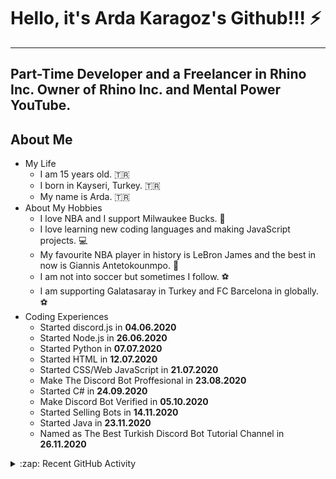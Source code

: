 # Hello, it's Arda Karagoz's Github!!! :zap:

<hr>

## Part-Time Developer and a Freelancer in Rhino Inc. Owner of Rhino Inc. and Mental Power YouTube.
## About Me
* My Life
  * I am 15 years old. 🇹🇷
  * I born in Kayseri, Turkey. 🇹🇷
  * My name is Arda. 🇹🇷
* About My Hobbies
  * I love NBA and I support Milwaukee Bucks. 🏀
  * I love learning new coding languages and making JavaScript projects. 💻
  * My favourite NBA player in history is LeBron James and the best in now is Giannis Antetokounmpo. 🏀
  * I am not into soccer but sometimes I follow. ⚽
  * I am supporting Galatasaray in Turkey and FC Barcelona in globally. ⚽
* Coding Experiences
  * Started discord.js in **04.06.2020**
  * Started Node.js in **26.06.2020**
  * Started Python in **07.07.2020**
  * Started HTML in **12.07.2020**
  * Started CSS/Web JavaScript in **21.07.2020**
  * Make The Discord Bot Proffesional in **23.08.2020**
  * Started C# in **24.09.2020**
  * Make Discord Bot Verified in **05.10.2020**
  * Started Selling Bots in **14.11.2020**
  * Started Java in **23.11.2020**
  * Named as The Best Turkish Discord Bot Tutorial Channel in **26.11.2020**
  
 <details>
  <summary>:zap: Recent GitHub Activity</summary>
  
<!--START_SECTION:activity-->
1. ❌ Closed PR [#14](https://github.com/codeSTACKr/codeSTACKr/pull/14) in [codeSTACKr/codeSTACKr](https://github.com/codeSTACKr/codeSTACKr)
2. 🗣 Commented on [#14](https://github.com/codeSTACKr/codeSTACKr/issues/14) in [codeSTACKr/codeSTACKr](https://github.com/codeSTACKr/codeSTACKr)
3. ❌ Closed PR [#7](https://github.com/codeSTACKr/codeSTACKr/pull/7) in [codeSTACKr/codeSTACKr](https://github.com/codeSTACKr/codeSTACKr)
4. 🎉 Merged PR [#6](https://github.com/codeSTACKr/codeSTACKr/pull/6) in [codeSTACKr/codeSTACKr](https://github.com/codeSTACKr/codeSTACKr)
5. 💪 Opened PR [#259](https://github.com/florinpop17/app-ideas/pull/259) in [florinpop17/app-ideas](https://github.com/florinpop17/app-ideas)
<!--END_SECTION:activity-->

</details>
